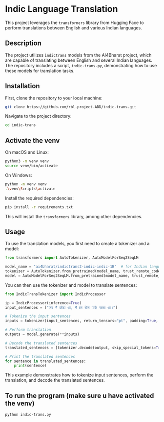 # Indic Language Translation

This project leverages the `transformers` library from Hugging Face to perform translations between English and various Indian languages.

## Description

The project utilizes `indictrans` models from the AI4Bharat project, which are capable of translating between English and several Indian languages. The repository includes a script, `indic-trans.py`, demonstrating how to use these models for translation tasks.

## Installation

First, clone the repository to your local machine:

```sh
git clone https://github.com/rbl-project-ADD/indic-trans.git
```

Navigate to the project directory:

```sh
cd indic-trans
```

## Activate the venv

On macOS and Linux:

```sh
python3 -m venv venv
source venv/bin/activate
```

On Windows:

```sh
python -m venv venv
.\venv\Scripts\activate
```

Install the required dependencies:

```sh
pip install -r requirements.txt
```

This will install the `transformers` library, among other dependencies.

## Usage

To use the translation models, you first need to create a tokenizer and a model:

```python
from transformers import AutoTokenizer, AutoModelForSeq2SeqLM

model_name = "ai4bharat/indictrans2-indic-indic-1B"  # for Indian languages translation
tokenizer = AutoTokenizer.from_pretrained(model_name, trust_remote_code=True)
model = AutoModelForSeq2SeqLM.from_pretrained(model_name, trust_remote_code=True)
```

You can then use the tokenizer and model to translate sentences:

```python
from IndicTransTokenizer import IndicProcessor

ip = IndicProcessor(inference=True)
input_sentences = ["जब मैं छोटा था, मैं हर रोज़ पार्क जाता था।"]

# Tokenize the input sentences
inputs = tokenizer(input_sentences, return_tensors="pt", padding=True, truncation=True)

# Perform translation
outputs = model.generate(**inputs)

# Decode the translated sentences
translated_sentences = [tokenizer.decode(output, skip_special_tokens=True) for output in outputs]

# Print the translated sentences
for sentence in translated_sentences:
    print(sentence)
```

This example demonstrates how to tokenize input sentences, perform the translation, and decode the translated sentences.

## To run the program (make sure u have activated the venv)

```sh
python indic-trans.py
```

